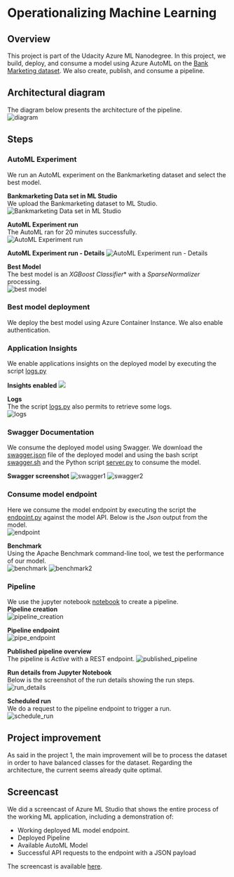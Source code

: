 # Operationalizing Machine Learning

## Overview
This project is part of the Udacity Azure ML Nanodegree. In this project, we build, deploy, and consume a model using Azure AutoML on the [Bank Marketing dataset](https://archive.ics.uci.edu/ml/datasets/bank+marketing). We also create, publish, and consume a pipeline.

## Architectural diagram
The diagram below presents the architecture of the pipeline.  
![diagram](https://github.com/sannif/nd00333_AZMLND_C2/blob/1f664584307e22ebc757c66dd5b06ef517962ed5/images/architecture_diagram.png)

## Steps
### AutoML Experiment
We run an AutoML experiment on the Bankmarketing dataset and select the best model.

**Bankmarketing Data set in ML Studio**  
We upload the Bankmarketing dataset to ML Studio.  
![Bankmarketing Data set in ML Studio](https://github.com/sannif/nd00333_AZMLND_C2/blob/d5168e72736c8c7d2c055a9742a3f7a2c2b55c47/images/dataset1.PNG)

**AutoML Experiment run**  
The AutoML ran for 20 minutes successfully.  
![AutoML Experiment run](https://github.com/sannif/nd00333_AZMLND_C2/blob/9d61ce02d3376d294ec69b7d575119203d1b9014/images/automl_run.PNG)

**AutoML Experiment run - Details**
![AutoML Experiment run - Details](https://github.com/sannif/nd00333_AZMLND_C2/blob/9d61ce02d3376d294ec69b7d575119203d1b9014/images/automl_run2.PNG)

**Best Model**  
The best model is an *XGBoost Classifier** with a *SparseNormalizer* processing.  
![best model](https://github.com/sannif/nd00333_AZMLND_C2/blob/472f472549716c3ab5c017db923c19caf1ab9722/images/best_model.PNG)

### Best model deployment
We deploy the best model using Azure Container Instance. We also enable authentication.

### Application Insights
We enable applications insights on the deployed model by executing the script [logs.py](https://github.com/sannif/nd00333_AZMLND_C2/blob/472f472549716c3ab5c017db923c19caf1ab9722/starter_files/logs.py)

**Insights enabled**
![](https://github.com/sannif/nd00333_AZMLND_C2/blob/472f472549716c3ab5c017db923c19caf1ab9722/images/insights_enabled.PNG)

**Logs**  
The the script [logs.py](https://github.com/sannif/nd00333_AZMLND_C2/blob/472f472549716c3ab5c017db923c19caf1ab9722/starter_files/logs.py) also permits to retrieve some logs.   
![logs](https://github.com/sannif/nd00333_AZMLND_C2/blob/472f472549716c3ab5c017db923c19caf1ab9722/images/logs.PNG)

### Swagger Documentation
We consume the deployed model using Swagger. We download the [swagger.json](https://github.com/sannif/nd00333_AZMLND_C2/blob/0bc031199a3d5abe84c3481f35c2eab3660da4e5/starter_files/swagger/swagger.json) file of the deployed model and using the bash script [swagger.sh](https://github.com/sannif/nd00333_AZMLND_C2/blob/0bc031199a3d5abe84c3481f35c2eab3660da4e5/starter_files/swagger/swagger.sh) and the Python script [server.py](https://github.com/sannif/nd00333_AZMLND_C2/blob/0bc031199a3d5abe84c3481f35c2eab3660da4e5/starter_files/swagger/serve.py) to consume the model.

**Swagger screenshot**
![swagger1](https://github.com/sannif/nd00333_AZMLND_C2/blob/0bc031199a3d5abe84c3481f35c2eab3660da4e5/images/swagger1.PNG)
![swagger2](https://github.com/sannif/nd00333_AZMLND_C2/blob/0bc031199a3d5abe84c3481f35c2eab3660da4e5/images/swagger2.PNG)

### Consume model endpoint
Here we consume the model endpoint by executing the script the [endpoint.py](https://github.com/sannif/nd00333_AZMLND_C2/blob/0bc031199a3d5abe84c3481f35c2eab3660da4e5/starter_files/endpoint.py) against the model API. Below is the *Json* output from the model.  
![endpoint](https://github.com/sannif/nd00333_AZMLND_C2/blob/0bc031199a3d5abe84c3481f35c2eab3660da4e5/images/endpoint.PNG)

**Benchmark**  
Using the Apache Benchmark command-line tool, we test the performance of our model.  
![benchmark](https://github.com/sannif/nd00333_AZMLND_C2/blob/0bc031199a3d5abe84c3481f35c2eab3660da4e5/images/bench1.PNG)
![benchmark2](https://github.com/sannif/nd00333_AZMLND_C2/blob/0bc031199a3d5abe84c3481f35c2eab3660da4e5/images/bench2.PNG)

### Pipeline
We use the jupyter notebook [notebook](https://github.com/sannif/nd00333_AZMLND_C2/blob/master/starter_files/aml-pipelines-with-automated-machine-learning-step.ipynb) to create a pipeline.  
**Pipeline creation**  
![pipeline_creation](https://github.com/sannif/nd00333_AZMLND_C2/blob/9ffcdd9ebb23ee390aa5d28dd1e0c9be233a57de/images/pipeline.PNG)

**Pipeline endpoint**  
![pipe_endpoint](https://github.com/sannif/nd00333_AZMLND_C2/blob/9ffcdd9ebb23ee390aa5d28dd1e0c9be233a57de/images/pipeline_endpoint.PNG)

**Published pipeline overview**  
The pipeline is *Active* with a REST endpoint.
![published_pipeline](https://github.com/sannif/nd00333_AZMLND_C2/blob/9ffcdd9ebb23ee390aa5d28dd1e0c9be233a57de/images/pipeline_active.PNG)

**Run details from Jupyter Notebook**  
Below is the screenshot of the run details showing the run steps.  
![run_details](https://github.com/sannif/nd00333_AZMLND_C2/blob/9ffcdd9ebb23ee390aa5d28dd1e0c9be233a57de/images/run_details.PNG)

**Scheduled run**  
We do a request to the pipeline endpoint to trigger a run.  
![schedule_run](https://github.com/sannif/nd00333_AZMLND_C2/blob/9ffcdd9ebb23ee390aa5d28dd1e0c9be233a57de/images/pipeline_scheduled_run.PNG)

## Project improvement
As said in the project 1, the main improvement will be to process the dataset in order to have balanced classes for the dataset. Regarding the architecture, the current seems already quite optimal.

## Screencast
We did a screencast of Azure ML Studio that shows the entire process of the working ML application, including a demonstration of:  
* Working deployed ML model endpoint.
* Deployed Pipeline
* Available AutoML Model
* Successful API requests to the endpoint with a JSON payload  

The screencast is available [here](https://youtu.be/BI4JYFJBqhk).
